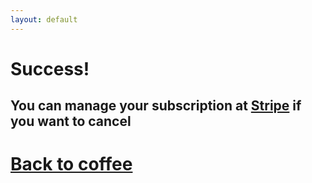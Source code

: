 ```yaml
---
layout: default
---
```


# Success!
## You can manage your subscription at [Stripe](https://stripe.com) if you want to cancel

# [Back to coffee](/index)